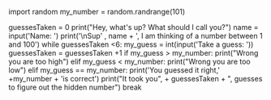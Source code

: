 import random
my_number = random.randrange(101)

guessesTaken = 0
print("Hey, what's up? What should I call you?")
name = input('Name: ')
print('\nSup' , name + ', I am thinking of a number between 1 and 100')
while guessesTaken <6:
    my_guess = int(input('Take a guess: '))
    guessesTaken = guessesTaken +1
    if my_guess > my_number:
        print("Wrong you are too high")
    elif my_guess < my_number:
        print("Wrong you are too low")
    elif my_guess == my_number:
        print('You guessed it right,' +my_number + 'is correct')
        print("It took you", + guessesTaken + ", guesses to figure out the hidden number")
        break
